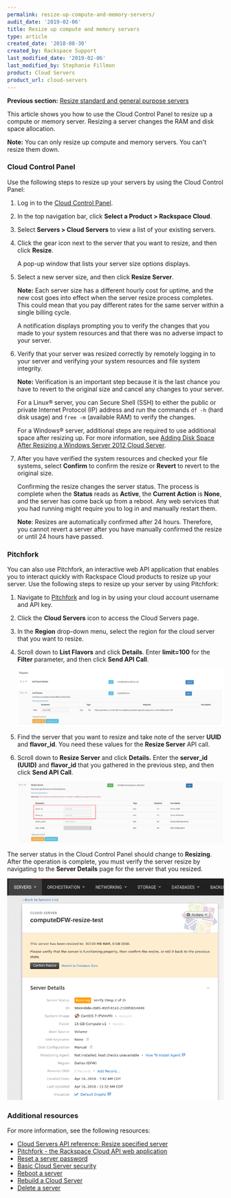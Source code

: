 ```yaml
---
permalink: resize-up-compute-and-memory-servers/
audit_date: '2019-02-06'
title: Resize up compute and memory servers
type: article
created_date: '2018-08-30'
created_by: Rackspace Support
last_modified_date: '2019-02-06'
last_modified_by: Stephanie Fillmon
product: Cloud Servers
product_url: cloud-servers
---
```


**Previous section:** [Resize standard and general purpose servers](/how-to/resize-standard-and-general-purpose-servers/)

This article shows you how to use the Cloud Control Panel to resize up a
compute or memory server. Resizing a server changes the RAM and disk space
allocation.

**Note:** You can only resize up compute and memory servers. You can't resize them down.

### Cloud Control Panel

Use the following steps to resize up your servers by using the Cloud
Control Panel:

1. Log in to the [Cloud Control Panel](https://login.rackspace.com).

2. In the top navigation bar, click **Select a Product > Rackspace Cloud**.

3. Select **Servers > Cloud Servers** to view a list of your existing servers.

4. Click the gear icon next to the server that you want to resize, and then
   click **Resize**.

   A pop-up window that lists your server size options displays.

5. Select a new server size, and then click **Resize Server**.

   **Note:** Each server size has a different hourly cost for uptime, and the
   new cost goes into effect when the server resize process completes. This
   could mean that you pay different rates for the same server within a single
   billing cycle.

   A notification displays prompting you to verify the changes that you made to
   your system resources and that there was no adverse impact to your server.

6. Verify that your server was resized correctly by remotely logging in to
   your server and verifying your system resources and file system integrity.

   **Note:** Verification is an important step because it is the last chance
   you have to revert to the original size and cancel any changes to your
   server.

   For a Linux&reg; server, you can Secure Shell (SSH) to either the public or
   private Internet Protocol (IP) address and run the commands `df -h` (hard
   disk usage) and `free -m` (available RAM) to verify the changes.

   For a Windows&reg; server, additional steps are required to use additional
   space after resizing up. For more information, see [Adding Disk Space After
   Resizing a Windows Server 2012 Cloud
   Server](/how-to/adding-disk-space-after-resizing-a-windows-server-2012-cloud-server).

7. After you have verified the system resources and checked your file systems,
   select **Confirm** to confirm the resize or **Revert** to revert to the
   original size.

   Confirming the resize changes the server status. The process is complete
   when the **Status** reads as **Active**, the **Current Action** is
   **None**, and the server has come back up from a reboot. Any web services
   that you had running might require you to log in and manually restart them.

   **Note**: Resizes are automatically confirmed after 24 hours. Therefore,
   you cannot revert a server after you have manually confirmed the resize or
   until 24 hours have passed.

### Pitchfork

You can also use Pitchfork, an interactive web API application that enables you
to interact quickly with Rackspace Cloud products to resize up your server.
Use the following steps to resize up your server by using Pitchfork:

1. Navigate to [Pitchfork](https://pitchfork.rax.io/) and log in by using
   your cloud account username and API key.

2. Click the **Cloud Servers** icon to access the Cloud Servers page.

3. In the **Region** drop-down menu, select the region for the cloud server
   that you want to resize.

4. Scroll down to **List Flavors** and click **Details**. Enter
   **limit=100** for the **Filter** parameter, and then click **Send API Call**.

   <img src="pitchfork-list-flavors.png" />

5. Find the server that you want to resize and take note of the server
   **UUID** and **flavor_id**. You need these values for the **Resize Server** API call.

6. Scroll down to **Resize Server** and click **Details.** Enter
   the **server_id (UUID)** and **flavor_id** that you gathered in the previous
   step, and then click **Send API Call**.

   <img src="pitchfork-resize-server.png" />

The server status in the Cloud Control Panel should change to **Resizing**.
After the operation is complete, you must verify the server resize by
navigating to the **Server Details** page for the server that you resized.

<img src="pitchfork-verify-resize.png" />


### Additional resources

For more information, see the following resources:

- [Cloud Servers API reference: Resize specified server](https://developer.rackspace.com/docs/cloud-servers/v2/api-reference/svr-basic-operations/#resize-specified-server)
- [Pitchfork - the Rackspace Cloud API web application](/how-to/pitchfork-the-rackspace-cloud-api-web-application)
- [Reset a server password](/how-to/reset-a-server-password)
- [Basic Cloud Server security](/how-to/basic-cloud-server-security)
- [Reboot a server](/how-to/reboot-a-server)
- [Rebuild a Cloud Server](/how-to/rebuild-a-cloud-server)
- [Delete a server](/how-to/delete-a-server)

